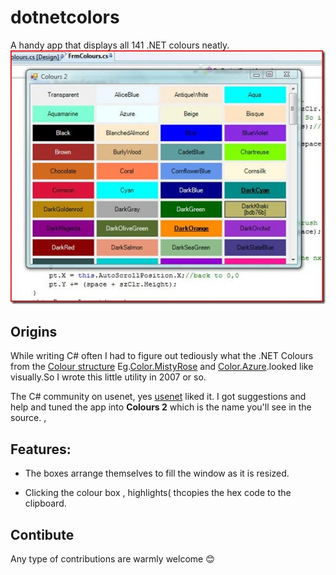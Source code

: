 # dotnetcolors

A handy app that displays all 141 .NET colours neatly.
![Screenshot of app](https://github.com/gideondsouza/dotnetcolors/raw/master/colours2_screenie_thumb.jpg)
## Origins 
While writing C# often I had to figure out tediously what the .NET Colours from the [Colour structure][2] Eg.[Color.MistyRose][1] and [Color.Azure][3].looked like visually.So I wrote this little utility in 2007 or so.

The C# community on usenet, yes [usenet](https://en.wikipedia.org/wiki/Usenet) liked it. I got suggestions and help and tuned the app into **Colours 2** which is the name you'll see in the source.  ,

## Features:
* The boxes arrange themselves to fill the window as it is resized.

* Clicking the colour box , highlights( thcopies the hex code to the clipboard.
## Contibute 
Any type of contributions are warmly welcome :blush:

[1]:https://msdn.microsoft.com/en-us/library/system.windows.media.colors.mistyrose(v=vs.110).aspx
[2]:https://msdn.microsoft.com/en-us/library/system.drawing.color(v=vs.110).aspx
[3]:https://msdn.microsoft.com/en-us/library/system.windows.media.colors.azure(v=vs.110).aspx
